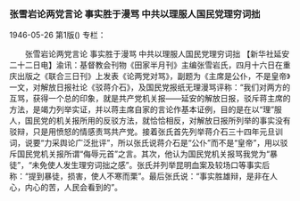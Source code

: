 ### 张雪岩论两党言论   事实胜于漫骂  中共以理服人国民党理穷词拙

1946-05-26
第1版()
专栏：

　　张雪岩论两党言论
    事实胜于漫骂
    中共以理服人国民党理穷词拙
    【新华社延安二十二日电】渝讯：基督教会刊物《田家半月刊》主编张雪岩氏，四月十六日在重庆出版之《联合三日刊》上发表《论两党对骂》，副题为《主席是公仆，不是皇帝》一文，对解放日报社论《驳蒋介石》，及国民党报纸无理漫骂评称：“我们对两方的互骂，获得一个总的印象，就是共产党机关报——延安的解放日报，驳斥蒋主席的方法，是竭力列举实证，并以蒋主席自家的言论作基本证例，目的是在以“理”服人，国民党的机关报所用的反驳方法，就恰恰相反，对解放日报所列举的事实没有驳辩，只是用愤怒的情感责骂共产党。接着张氏首先列举蒋介石三十四年元旦训词，说要“力采舆论广泛批评”，所以张氏说蒋介石是“公仆”而不是“皇帝”，用以驳斥国民党机关报所谓“侮辱元首”之言。其次，他认为国民党机关报骂我党为“暴徒”，“未免使人发生理穷词拙之感”。张氏并列举昆明血案及较场口等事实后称：“提到暴徒，损害，使人不寒而栗”。最后张氏说：“事实胜雄辩，是非在人心，内心的苦，人民会看到的”。
